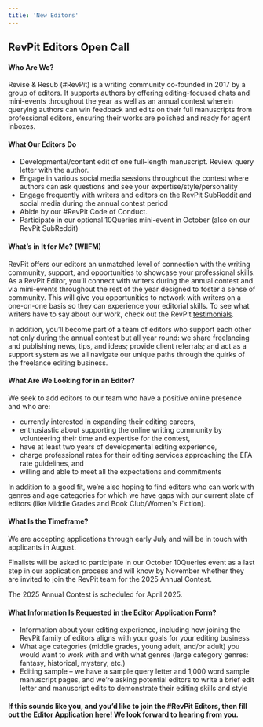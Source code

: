 ```yaml
---
title: 'New Editors'
---
```


## RevPit Editors Open Call

#### Who Are We?

Revise & Resub (#RevPit) is a writing community co-founded in 2017 by a group of editors. It supports authors by offering editing-focused chats and mini-events throughout the year as well as an annual contest wherein querying authors can win feedback and edits on their full manuscripts from professional editors, ensuring their works are polished and ready for agent inboxes.

#### What Our Editors Do

* Developmental/content edit of one full-length manuscript. Review query letter with the author. 
* Engage in various social media sessions throughout the contest where authors can ask questions and see your expertise/style/personality
* Engage frequently with writers and editors on the RevPit SubReddit and social media during the annual contest period 
* Abide by our #RevPit Code of Conduct.
* Participate in our optional 10Queries mini-event in October (also on our RevPit SubReddit)

#### What’s in It for Me? (WIIFM)

RevPit offers our editors an unmatched level of connection with the writing community, support, and opportunities to showcase your professional skills. As a RevPit Editor, you’ll connect with writers during the annual contest and via mini-events throughout the rest of the year designed to foster a sense of community. This will give you opportunities to network with writers on a one-on-one basis so they can experience your editorial skills. To see what writers have to say about our work, check out the RevPit [testimonials](/testimonials).

In addition, you’ll become part of a team of editors who support each other not only during the annual contest but all year round: we share freelancing and publishing news, tips, and ideas; provide client referrals; and act as a support system as we all navigate our unique paths through the quirks of the freelance editing business.

#### What Are We Looking for in an Editor?

We seek to add editors to our team who have a positive online presence and who are:
* currently interested in expanding their editing careers,
* enthusiastic about supporting the online writing community by volunteering their time and expertise for the contest,
* have at least two years of developmental editing experience,
* charge professional rates for their editing services approaching the EFA rate guidelines, and
* willing and able to meet all the expectations and commitments

In addition to a good fit, we’re also hoping to find editors who can work with genres and age categories for which we have gaps with our current slate of editors (like Middle Grades and Book Club/Women's Fiction).

#### What Is the Timeframe?

We are accepting applications through early July and will be in touch with applicants in August.

Finalists will be asked to participate in our October 10Queries event as a last step in our application process and will know by November whether they are invited to join the RevPit team for the 2025 Annual Contest.

The 2025 Annual Contest is scheduled for April 2025.

#### What Information Is Requested in the Editor Application Form?

* Information about your editing experience, including how joining the RevPit family of editors aligns with your goals for your editing business
* What age categories (middle grades, young adult, and/or adult) you would want to work with and with what genres (large category genres: fantasy, historical, mystery, etc.)
* Editing sample – we have a sample query letter and 1,000 word sample manuscript pages, and we’re asking potential editors to write a brief edit letter and manuscript edits to demonstrate their editing skills and style

#### If this sounds like you, and you’d like to join the #RevPit Editors, then fill out the [Editor Application here](https://forms.gle/ouYTJPHj47T8e1Yp6?target=_blank)! We look forward to hearing from you.